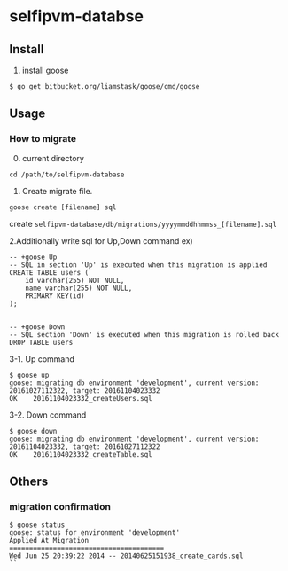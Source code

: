 
# selfipvm-databse

## Install

1. install goose

```
$ go get bitbucket.org/liamstask/goose/cmd/goose
```

## Usage

### How to migrate

0. current directory
```
cd /path/to/selfipvm-database
```

1. Create migrate file.

```
goose create [filename] sql
```
create `selfipvm-database/db/migrations/yyyymmddhhmmss_[filename].sql`

2.Additionally write sql for Up,Down command
ex)
```
-- +goose Up
-- SQL in section 'Up' is executed when this migration is applied
CREATE TABLE users (
    id varchar(255) NOT NULL,
    name varchar(255) NOT NULL,
    PRIMARY KEY(id)
);


-- +goose Down
-- SQL section 'Down' is executed when this migration is rolled back
DROP TABLE users

```

3-1. Up command
```
$ goose up
goose: migrating db environment 'development', current version: 20161027112322, target: 20161104023332
OK    20161104023332_createUsers.sql
```

3-2. Down command
```
$ goose down
goose: migrating db environment 'development', current version: 20161104023332, target: 20161027112322
OK    20161104023332_createTable.sql
```

## Others

### migration confirmation

```
$ goose status
goose: status for environment 'development'
Applied At Migration
=======================================
Wed Jun 25 20:39:22 2014 -- 20140625151938_create_cards.sql
``

